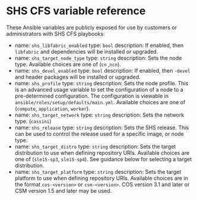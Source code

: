 # SHS CFS variable reference

These Ansible variables are publicly exposed for use by customers or administrators with SHS CFS playbooks:

- name: `shs_libfabric_enabled`
  type: `bool`
  description: If enabled, then `libfabric` and dependencies will be installed or upgraded.
- name: `shs_target_node_type`
  type: `string`
  description: Sets the node type. Available choices are one of (`cn` ,`ncn`).
- name: `shs_devel_enabled`
  type: `bool`
  description: If enabled, then `-devel` and header packages will be installed or upgraded.
- name: `shs_profile`
  type: `string`
  description: Sets the node profile. This is an advanced usage variable to set the configuration of a node to a pre-determined configuration. The configuration is viewable in `ansible/roles/setup/defaults/main.yml`. Available choices are one of (`compute`, `application`, `worker`).
- name: `shs_target_network`
  type: `string`
  description: Sets the network type. (`cassini`)
- name: `shs_release`
  type: `string`
  description: Sets the SHS release. This can be used to control the release used for a specific image, or node type.
- name: `shs_target_distro`
  type: `string`
  description: Sets the target distribution to use when defining repository URIs. Available choices are one of (`sle15-sp3`, `sle15-sp4`). See guidance below for selecting a target distribution.
- name: `shs_target_platform`
  type: `string`
  description: Sets the target platform to use when defining repository URIs. Available choices are in the format `cos-<version>` or `csm-<version>`. COS version 3.1 and later or CSM version 1.5 and later may be used.
